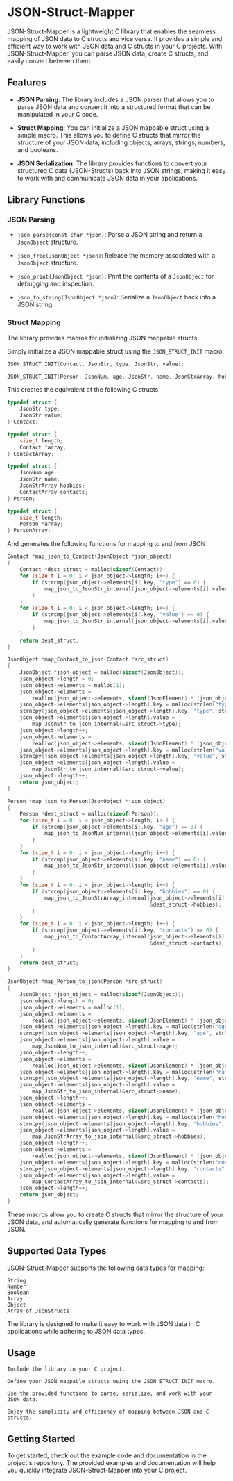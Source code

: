 # JSON-Struct-Mapper

JSON-Struct-Mapper is a lightweight C library that enables the seamless mapping of JSON data to C structs and vice versa. It provides a simple and efficient way to work with JSON data and C structs in your C projects. With JSON-Struct-Mapper, you can parse JSON data, create C structs, and easily convert between them.

## Features

- **JSON Parsing**: The library includes a JSON parser that allows you to parse JSON data and convert it into a structured format that can be manipulated in your C code.

- **Struct Mapping**: You can initialize a JSON mappable struct using a simple macro. This allows you to define C structs that mirror the structure of your JSON data, including objects, arrays, strings, numbers, and booleans.

- **JSON Serialization**: The library provides functions to convert your structured C data (JSON-Structs) back into JSON strings, making it easy to work with and communicate JSON data in your applications.

## Library Functions

### JSON Parsing

- `json_parse(const char *json)`: Parse a JSON string and return a `JsonObject` structure.

- `json_free(JsonObject *json)`: Release the memory associated with a `JsonObject` structure.

- `json_print(JsonObject *json)`: Print the contents of a `JsonObject` for debugging and inspection.

- `json_to_string(JsonObject *json)`: Serialize a `JsonObject` back into a JSON string.

### Struct Mapping

The library provides macros for initializing JSON mappable structs:

Simply initialize a JSON mappable struct using the `JSON_STRUCT_INIT` macro:

```c
JSON_STRUCT_INIT(Contact, JsonStr, type, JsonStr, value);

JSON_STRUCT_INIT(Person, JsonNum, age, JsonStr, name, JsonStrArray, hobbies, ContactArray, contacts);
```

This creates the equivalent of the following C structs:

```c
typedef struct {
    JsonStr type;
    JsonStr value;
} Contact;

typedef struct {
    size_t length;
    Contact *array;
} ContactArray;

typedef struct {
    JsonNum age;
    JsonStr name;
    JsonStrArray hobbies;
    ContactArray contacts;
} Person;

typedef struct {
    size_t length;
    Person *array;
} PersonArray;

```
And generates the following functions for mapping to and from JSON:

```c
Contact *map_json_to_Contact(JsonObject *json_object)
{
	Contact *dest_struct = malloc(sizeof(Contact));
	for (size_t i = 0; i < json_object->length; i++) {
		if (strcmp(json_object->elements[i].key, "type") == 0) {
			map_json_to_JsonStr_internal(json_object->elements[i].value, &dest_struct->type);
		}
	}
	for (size_t i = 0; i < json_object->length; i++) {
		if (strcmp(json_object->elements[i].key, "value") == 0) {
			map_json_to_JsonStr_internal(json_object->elements[i].value, &dest_struct->value);
		}
	}
	return dest_struct;
}

JsonObject *map_Contact_to_json(Contact *src_struct)
{
	JsonObject *json_object = malloc(sizeof(JsonObject));
	json_object->length = 0;
	json_object->elements = malloc(1);
	json_object->elements =
		realloc(json_object->elements, sizeof(JsonElement) * (json_object->length + 1));
	json_object->elements[json_object->length].key = malloc(strlen("type") + 1);
	strncpy(json_object->elements[json_object->length].key, "type", strlen("type") + 1);
	json_object->elements[json_object->length].value =
		map_JsonStr_to_json_internal(&src_struct->type);
	json_object->length++;
	json_object->elements =
		realloc(json_object->elements, sizeof(JsonElement) * (json_object->length + 1));
	json_object->elements[json_object->length].key = malloc(strlen("value") + 1);
	strncpy(json_object->elements[json_object->length].key, "value", strlen("value") + 1);
	json_object->elements[json_object->length].value =
		map_JsonStr_to_json_internal(&src_struct->value);
	json_object->length++;
	return json_object;
}

Person *map_json_to_Person(JsonObject *json_object)
{
	Person *dest_struct = malloc(sizeof(Person));
	for (size_t i = 0; i < json_object->length; i++) {
		if (strcmp(json_object->elements[i].key, "age") == 0) {
			map_json_to_JsonNum_internal(json_object->elements[i].value, &dest_struct->age);
		}
	}
	for (size_t i = 0; i < json_object->length; i++) {
		if (strcmp(json_object->elements[i].key, "name") == 0) {
			map_json_to_JsonStr_internal(json_object->elements[i].value, &dest_struct->name);
		}
	}
	for (size_t i = 0; i < json_object->length; i++) {
		if (strcmp(json_object->elements[i].key, "hobbies") == 0) {
			map_json_to_JsonStrArray_internal(json_object->elements[i].value,
											  &dest_struct->hobbies);
		}
	}
	for (size_t i = 0; i < json_object->length; i++) {
		if (strcmp(json_object->elements[i].key, "contacts") == 0) {
			map_json_to_ContactArray_internal(json_object->elements[i].value,
											  &dest_struct->contacts);
		}
	}
	return dest_struct;
}

JsonObject *map_Person_to_json(Person *src_struct)
{
	JsonObject *json_object = malloc(sizeof(JsonObject));
	json_object->length = 0;
	json_object->elements = malloc(1);
	json_object->elements =
		realloc(json_object->elements, sizeof(JsonElement) * (json_object->length + 1));
	json_object->elements[json_object->length].key = malloc(strlen("age") + 1);
	strncpy(json_object->elements[json_object->length].key, "age", strlen("age") + 1);
	json_object->elements[json_object->length].value =
		map_JsonNum_to_json_internal(&src_struct->age);
	json_object->length++;
	json_object->elements =
		realloc(json_object->elements, sizeof(JsonElement) * (json_object->length + 1));
	json_object->elements[json_object->length].key = malloc(strlen("name") + 1);
	strncpy(json_object->elements[json_object->length].key, "name", strlen("name") + 1);
	json_object->elements[json_object->length].value =
		map_JsonStr_to_json_internal(&src_struct->name);
	json_object->length++;
	json_object->elements =
		realloc(json_object->elements, sizeof(JsonElement) * (json_object->length + 1));
	json_object->elements[json_object->length].key = malloc(strlen("hobbies") + 1);
	strncpy(json_object->elements[json_object->length].key, "hobbies", strlen("hobbies") + 1);
	json_object->elements[json_object->length].value =
		map_JsonStrArray_to_json_internal(&src_struct->hobbies);
	json_object->length++;
	json_object->elements =
		realloc(json_object->elements, sizeof(JsonElement) * (json_object->length + 1));
	json_object->elements[json_object->length].key = malloc(strlen("contacts") + 1);
	strncpy(json_object->elements[json_object->length].key, "contacts", strlen("contacts") + 1);
	json_object->elements[json_object->length].value =
		map_ContactArray_to_json_internal(&src_struct->contacts);
	json_object->length++;
	return json_object;
}
```

These macros allow you to create C structs that mirror the structure of your JSON data, and automatically generate functions for mapping to and from JSON.
## Supported Data Types

JSON-Struct-Mapper supports the following data types for mapping:

    String
    Number
    Boolean
    Array
    Object
    Array of JsonStructs

The library is designed to make it easy to work with JSON data in C applications while adhering to JSON data types.
## Usage

    Include the library in your C project.

    Define your JSON mappable structs using the JSON_STRUCT_INIT macro.

    Use the provided functions to parse, serialize, and work with your JSON data.

    Enjoy the simplicity and efficiency of mapping between JSON and C structs.

## Getting Started

To get started, check out the example code and documentation in the project's repository. The provided examples and documentation will help you quickly integrate JSON-Struct-Mapper into your C project.